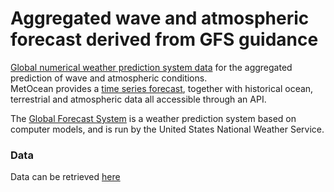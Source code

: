# Aggregated wave and atmospheric forecast derived from GFS guidance
[Global numerical weather prediction system data](https://en.wikipedia.org/wiki/Global_Forecast_System#:~:text=The%20Global%20Forecast%20System%20(GFS,National%20Weather%20Service%20(NWS).)) for the aggregated prediction of wave and atmospheric conditions.  
MetOcean provides a [time series forecast](https://www.metocean.co.nz/forecast-api), together with historical ocean, terrestrial and atmospheric data all accessible through an API.

The [Global Forecast System](https://www.ncdc.noaa.gov/data-access/model-data/model-datasets/global-forcast-system-gfs) is a weather prediction system based on computer models, and is run by the United States National Weather Service.

### Data
Data can be retrieved [here](https://forecast.metoceanapi.com/ocean/gfs/site?times=R56/20200218T130000Z&lon=211.890&lat=-24.674&units=nautical&apikey=??)
